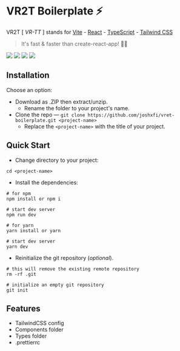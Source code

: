 # VR2T Boilerplate ⚡
VR2T [ *VR-TT* ] stands for [Vite](https://github.com/vitejs/vite) - [React](https://github.com/microsoft/TypeScript) - [TypeScript](https://github.com/microsoft/TypeScript) - [Tailwind CSS](https://github.com/tailwindlabs/tailwindcss)
> It's fast & faster than create-react-app! 🏃‍♂️

![](https://img.shields.io/badge/React-20232A?style=for-the-badge&logo=react&logoColor=61DAFB)
![](https://img.shields.io/badge/TypeScript-007ACC?style=for-the-badge&logo=typescript&logoColor=white)
![](https://img.shields.io/badge/Tailwind_CSS-38B2AC?style=for-the-badge&logo=tailwind-css&logoColor=white)
![](https://img.shields.io/badge/prettier-1A2C34?style=for-the-badge&logo=prettier&logoColor=F7BA3E)

## Installation
Choose an option:
* Download as .ZIP then extract/unzip.
  * Rename the folder to your project's name.
* Clone the repo — `git clone https://github.com/joshxfi/vret-boilerplate.git <project-name>`
  * Replace the `<project-name>` with the title of your project.

## Quick Start
* Change directory to your project:
```shell
cd <project-name>
```
* Install the dependencies:
```shell
# for npm
npm install or npm i

# start dev server
npm run dev
```
```shell
# for yarn
yarn install or yarn

# start dev server
yarn dev
```
* Reinitialize the git repository (*optional*).
```shell
# this will remove the existing remote repository
rm -rf .git

# initialize an empty git repository
git init
```

## Features
* TailwindCSS config
* Components folder
* Types folder
* .prettierrc

